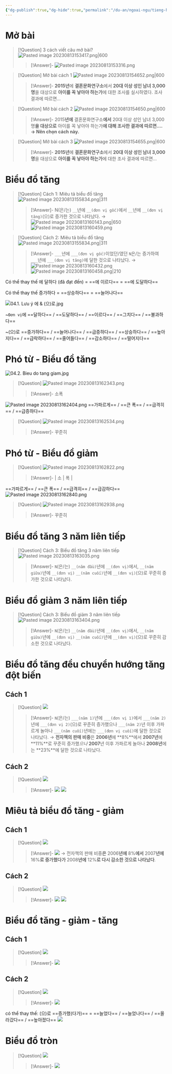 ```yaml
---
{"dg-publish":true,"dg-hide":true,"permalink":"/du-an/ngoai-ngu/tieng-han/topik//cau-53/","hide":true,"dgPassFrontmatter":true}
---
```


# Mở bài

> [!Question] 3 cách viết câu mở bài?
![Pasted image 20230813153417.png|600](/img/user/Z_Attachment/Pasted%20image%2020230813153417.png)
>> [!Answer]-
>> ![Pasted image 20230813153316.png](/img/user/Z_Attachment/Pasted%20image%2020230813153316.png)
<!--SR:!2023-09-06,14,230-->


> [!Question] Mở bài cách 1
![Pasted image 20230813154652.png|600](/img/user/Z_Attachment/Pasted%20image%2020230813154652.png)
>> [!Answer]-
>> **2015년**에 **결혼문화연구소**에서 **20대 이상 성인 남녀 3,000명**을 대상으로 **아이를 꼭 낳아야 하는가**에 대한 조사를 실시하였다. 조사 결과에 따르면…
<!--SR:!2023-08-31,9,226-->

> [!Question] Mở bài cách 2
![Pasted image 20230813154650.png|600](/img/user/Z_Attachment/Pasted%20image%2020230813154650.png)
>> [!Answer]-
>> 2015**년에** 결혼문화연구소**에서** 20대 이상 성인 남녀 3,000명**을 대상으로** 아이를 꼭 낳아야 하는가**에 대해 조사한 결과에 따르면….**
**→ Nên chọn cách này.**
<!--SR:!2023-09-22,26,250-->

> [!Question] Mở bài cách 3
![Pasted image 20230813154655.png|600](/img/user/Z_Attachment/Pasted%20image%2020230813154655.png)
>> [!Answer]-
>> **2015년**에 **결혼문화연구소**에서 **20대 이상 성인 남녀 3,000명**을 대상으로 **아이를 꼭 낳아야 하는가**에 대한 조사 결과에 따르면…
<!--SR:!2023-09-02,11,230-->

# Biểu đồ tăng

> [!Question] Cách 1: Miêu tả biểu đồ tăng
![Pasted image 20230813155834.png|311](/img/user/Z_Attachment/Pasted%20image%2020230813155834.png)
>> [!Answer]-
>> N(은/는) `__`년에 `__(đơn vị gốc)`에서 `__`년에 `__(đơn vị tăng)`(으)로 증가한 것으로 나타났다.
→ ![Pasted image 20230813160143.png|650](/img/user/Z_Attachment/Pasted%20image%2020230813160143.png)
![Pasted image 20230813160459.png](/img/user/Z_Attachment/Pasted%20image%2020230813160459.png)
<!--SR:!2023-08-31,9,206-->

> [!Question] Cách 2: Miêu tả biểu đồ tăng
![Pasted image 20230813155834.png|311](/img/user/Z_Attachment/Pasted%20image%2020230813155834.png)
>> [!Answer]-
>> `___`년에 `___(đơn vị gốc)`이었던/였던 `N`은/는 증가하여 `___`년에 `___(đơn vị tăng)`에 달한 것으로 나타났다.
→ ![Pasted image 20230813160432.png](/img/user/Z_Attachment/Pasted%20image%2020230813160432.png)
![Pasted image 20230813160458.png|210](/img/user/Z_Attachment/Pasted%20image%2020230813160458.png)
<!--SR:!2023-09-08,16,226-->

Có thể thay thế 에 달하다 (đã đạt đến) = ==에 이르다== = ==에 도달하다==
<!--SR:!2023-09-04,13,246!2023-09-02,10,235-->

Có thể thay thế 증가하다 = ==상승하다== = ==늘어나다==
<!--SR:!2023-08-30,7,206!2023-08-28,1,175-->

![04.1. Lưu ý 에 & (으)로.jpg](/img/user/Z_Attachment/04.1.%20L%C6%B0u%20%C3%BD%20%EC%97%90%20&%20(%EC%9C%BC)%EB%A1%9C.jpg)

~`Đơn vị`에 ==달하다== / ==도달하다== / ==이르다== / ==그치다== / ==불과하다==
<!--SR:!2023-09-16,20,244!2023-08-20,2,235!2023-09-05,10,232-->

~(으)로 ==증가하다== / ==늘어나다== / ==급증하다== / ==상승하다== / ==높아지다== / ==급락하다== / ==줄어들다== / ==감소하다== / ==떨어지다==
<!--SR:!2023-09-12,17,224!2023-08-28,1,155-->


# Phó từ - Biểu đồ tăng

![04.2. Bieu do tang giam.jpg](/img/user/Z_Attachment/04.2.%20Bieu%20do%20tang%20giam.jpg)

> [!Question] ![Pasted image 20230813162343.png](/img/user/Z_Attachment/Pasted%20image%2020230813162343.png)
>> [!Answer]-
>> 소폭
<!--SR:!2023-09-02,11,243-->

![Pasted image 20230813162404.png](/img/user/Z_Attachment/Pasted%20image%2020230813162404.png) ==가파르게== / ==큰 폭== / ==급격히== / ==급증하다==
<!--SR:!2023-09-06,14,223!2023-08-31,9,235!2023-09-07,12,232!2023-08-29,2,226-->

> [!Question] ![Pasted image 20230813162534.png](/img/user/Z_Attachment/Pasted%20image%2020230813162534.png)
>> [!Answer]-
>> 꾸준히
<!--SR:!2023-09-04,13,243-->

# Phó từ - Biểu đồ giảm

> [!Question] ![Pasted image 20230813162822.png](/img/user/Z_Attachment/Pasted%20image%2020230813162822.png)
>> [!Answer]-
>> | 소  | 폭  | 
<!--SR:!2023-09-01,10,242-->

 ==가파르게== / ==큰 폭== / ==급격히== / ==급감하다==
![Pasted image 20230813162840.png](/img/user/Z_Attachment/Pasted%20image%2020230813162840.png)
<!--SR:!2023-08-28,6,202!2023-09-01,9,232!2023-08-28,2,226!2023-08-28,1,206-->

> [!Question] ![Pasted image 20230813162938.png](/img/user/Z_Attachment/Pasted%20image%2020230813162938.png)
>> [!Answer]-
>> 꾸준히
<!--SR:!2023-09-19,24,242-->

# Biểu đồ tăng 3 năm liên tiếp

> [!Question] Cách 3: Biểu đồ tăng 3 năm liên tiếp
![Pasted image 20230813163035.png](/img/user/Z_Attachment/Pasted%20image%2020230813163035.png)
>> [!Answer]-
>> `N`(은/는) `__(năm đầu)`년에 `__(đơn vị)`에서, `__(năm giữa)`년에 `__(đơn vị)` `__(năm cuối)`년에 `__(đơn vị)`(으)로 꾸준히 증가한 것으로 나타났다.
<!--SR:!2023-09-07,11,182-->

# Biểu đồ giảm 3 năm liên tiếp

> [!Question] Cách 3: Biểu đồ giảm 3 năm liên tiếp
![Pasted image 20230813163404.png](/img/user/Z_Attachment/Pasted%20image%2020230813163404.png)
>> [!Answer]-
>> `N`(은/는) `__(năm đầu)`년에 `__(đơn vị)`에서, `__(năm giữa)`년에 `__(đơn vị)` `__(năm cuối)`년에 `__(đơn vị)`(으)로 꾸준히 감소한 것으로 나타났다.
<!--SR:!2023-08-30,4,202-->

# Biểu đồ tăng đều chuyển hướng tăng đột biến

## Cách 1

> [!Question] ![](https://i.imgur.com/tgFZcbn.png)
>> [!Answer]-
>> `N`(은/는) `___(năm 1)`년에 `___(đơn vị 1)`에서 `___(năm 2)`년에 `___(đơn vị 2)`(으)로 꾸준히 증가했으나 `___(năm 2)`년 이후 가파르게 놀아나 `___(năm cuối)`년에는 `___(đơn vị cuối)`에 달한 것으로 나타났다.
→ **전자책의 판매 비중**은 **2006년**에 **8%**에서 **2007년**에 **11%**로 꾸준히 증가했*으나* **2007**년 이후 가파르게 놀아나 **2008년**에는 **23%**에 달한 것으로 나타났다. <!--SR:!2023-08-28,1,206-->

## Cách 2


> [!Question] ![](https://i.imgur.com/tgFZcbn.png)
>> [!Answer]-
>> ![](https://i.imgur.com/D4DjxsY.png)
![](https://i.imgur.com/v13iM2P.png) <!--SR:!2023-08-28,1,188-->

# Miêu tả biểu đồ tăng - giảm

## Cách 1

> [!Question] ![](https://i.imgur.com/lRNKuz8.png)
>> [!Answer]-
>> ![](https://i.imgur.com/315U2kY.png)
→ 전자책의 판매 비중**은** 2006**년에** 8%**에서** 2007**년에** 16%**로 증가했다가** 2008**년에** 12%**로 다시 감소한 것으로 나타났다**.
<!--SR:!2023-08-30,4,211-->

## Cách 2
> [!Question] ![](https://i.imgur.com/lRNKuz8.png)
>> [!Answer]-
>> ![](https://i.imgur.com/4iAQTZM.png)
![](https://i.imgur.com/LRU4PFm.png) <!--SR:!2023-08-29,2,208-->


# Biểu đồ tăng - giảm - tăng

## Cách 1

> [!Question] ![](https://i.imgur.com/1DzWtuu.png)
>> [!Answer]-
>> ![](https://i.imgur.com/xcibAAw.png)
<!--SR:!2023-08-29,2,211-->

## Cách 2

> [!Question] ![](https://i.imgur.com/1DzWtuu.png)
>> [!Answer]-
>> ![](https://i.imgur.com/tYzHSaB.png) <!--SR:!2023-08-29,2,226-->



có thể thay thế: (으)로 ==증가했(다가)== = ==늘었다== / ==늘었나다== / ==올라갔다== / ==높아졌다==
![](https://i.imgur.com/HIzLa0E.jpg)
<!--SR:!2023-08-31,5,232!2023-08-29,2,226-->

# Biểu đồ tròn

> [!Question] ![](https://i.imgur.com/o51HxYV.png)
>> [!Answer]-
>> ![](https://i.imgur.com/EdVEvc0.jpg) <!--SR:!2023-08-29,2,191-->


